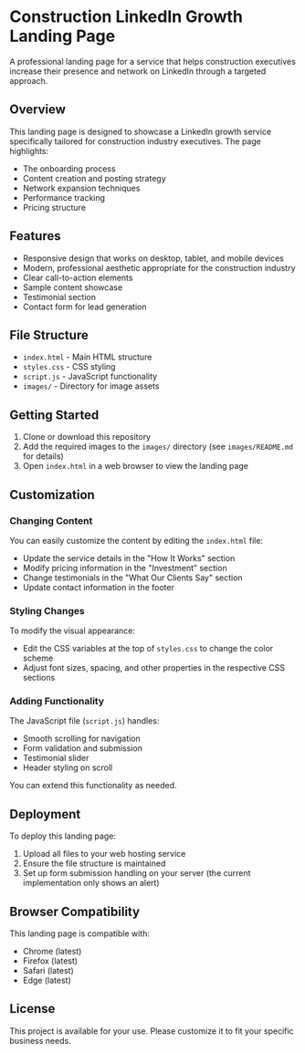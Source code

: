 # Construction LinkedIn Growth Landing Page

A professional landing page for a service that helps construction executives increase their presence and network on LinkedIn through a targeted approach.

## Overview

This landing page is designed to showcase a LinkedIn growth service specifically tailored for construction industry executives. The page highlights:

- The onboarding process
- Content creation and posting strategy
- Network expansion techniques
- Performance tracking
- Pricing structure

## Features

- Responsive design that works on desktop, tablet, and mobile devices
- Modern, professional aesthetic appropriate for the construction industry
- Clear call-to-action elements
- Sample content showcase
- Testimonial section
- Contact form for lead generation

## File Structure

- `index.html` - Main HTML structure
- `styles.css` - CSS styling
- `script.js` - JavaScript functionality
- `images/` - Directory for image assets

## Getting Started

1. Clone or download this repository
2. Add the required images to the `images/` directory (see `images/README.md` for details)
3. Open `index.html` in a web browser to view the landing page

## Customization

### Changing Content

You can easily customize the content by editing the `index.html` file:

- Update the service details in the "How It Works" section
- Modify pricing information in the "Investment" section
- Change testimonials in the "What Our Clients Say" section
- Update contact information in the footer

### Styling Changes

To modify the visual appearance:

- Edit the CSS variables at the top of `styles.css` to change the color scheme
- Adjust font sizes, spacing, and other properties in the respective CSS sections

### Adding Functionality

The JavaScript file (`script.js`) handles:

- Smooth scrolling for navigation
- Form validation and submission
- Testimonial slider
- Header styling on scroll

You can extend this functionality as needed.

## Deployment

To deploy this landing page:

1. Upload all files to your web hosting service
2. Ensure the file structure is maintained
3. Set up form submission handling on your server (the current implementation only shows an alert)

## Browser Compatibility

This landing page is compatible with:

- Chrome (latest)
- Firefox (latest)
- Safari (latest)
- Edge (latest)

## License

This project is available for your use. Please customize it to fit your specific business needs.